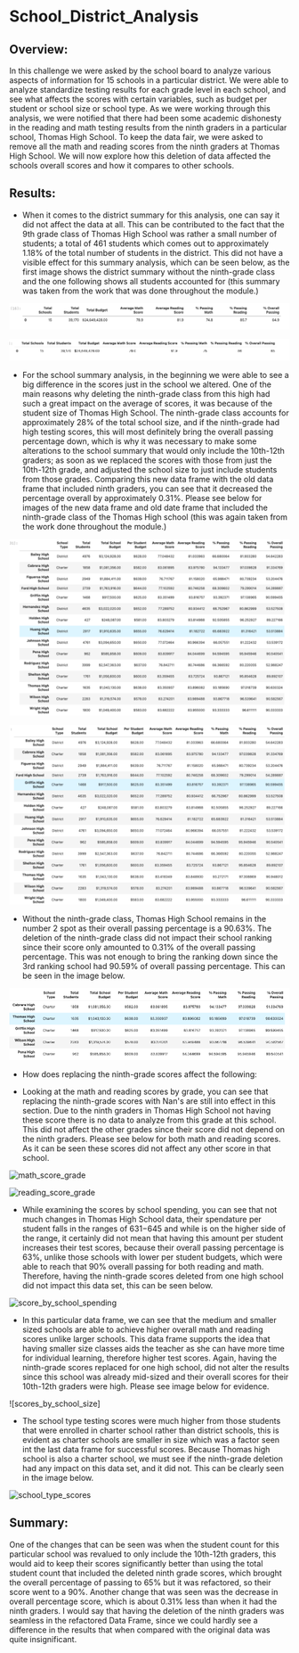 # School_District_Analysis
## Overview:
  In this challenge we were asked by the school board to analyze various aspects of information for 15 schools in a particular district. We were able to analyze standardize testing results for each grade level in each school, and see what affects the scores with certain variables, such as budget per student or school size or school type. As we were working through this analysis, we were notified that there had been some academic dishonesty in the reading and math testing results from the ninth graders in a particular school, Thomas High School. To keep the data fair, we were asked to remove all the math and reading scores from the ninth graders at Thomas High School. We will now explore how this deletion of data affected the schools overall scores and how it compares to other schools.
  
## Results: 

* When it comes to the district summary for this analysis, one can say it did not affect the data at all. This can be contributed to the fact that the 9th grade class of Thomas High School was rather a small number of students; a total of 461 students which comes out to approximately 1.18% of the total number of students in the district. This did not have a visible effect for this summary analysis, which can be seen below, as the first image shows the district summary without the ninth-grade class and the one following shows all students accounted for (this summary was taken from the work that was done throughout the module.)

![new_district_summary](https://github.com/Mparra14/School_District_Analysis/blob/main/District_Analysis/District%20Summary%20(new).png)

![old_district_summary](https://github.com/Mparra14/School_District_Analysis/blob/main/District_Analysis/District%20Summary(old).png)

* For the school summary analysis, in the beginning we were able to see a big difference in the scores just in the school we altered. One of the main reasons why deleting the ninth-grade class from this high had such a great impact on the average of scores, it was because of the student size of Thomas High School. The ninth-grade class accounts for approximately 28% of the total school size, and if the ninth-grade had high testing scores, this will most definitely bring the overall passing percentage down, which is why it was necessary to make some alterations to the school summary that would only include the 10th-12th graders; as soon as we replaced the scores with those from just the 10th-12th grade, and adjusted the school size to just include students from those grades. Comparing this new data frame with the old data frame that included ninth graders, you can see that it decreased the percentage overall by approximately 0.31%. Please see below for images of the new data frame and old date frame that included the ninth-grade class of the Thomas High school (this was again taken from the work done throughout the module.)

![school_summary](https://github.com/Mparra14/School_District_Analysis/blob/main/School_Summary%20(new%201).png)

![old_school_summary](https://github.com/Mparra14/School_District_Analysis/blob/main/School_Summary%20(old).png)

* Without the ninth-grade class, Thomas High School remains in the number 2 spot as their overall passing percentage is a 90.63%. The deletion of the ninth-grade class did not impact their school ranking since their score only amounted to 0.31% of the overall passing percentage. This was not enough to bring the ranking down since the 3rd ranking school had 90.59% of overall passing percentage. This can be seen in the image below. 

![Top_5_schools](https://github.com/Mparra14/School_District_Analysis/blob/main/top_5_schools.png)

* How does replacing the ninth-grade scores affect the following:

* Looking at the math and reading scores by grade, you can see that replacing the ninth-grade scores with Nan's are still into effect in this section. Due to the ninth graders in Thomas High School not having these score there is no data to analyze from this grade at this school. This did not affect the other grades since their score did not depend on the ninth graders. Please see below for both math and reading scores. As it can be seen these scores did not affect any other score in that school. 
  
![math_score_grade]()

![reading_score_grade]()
  
 
* While examining the scores by school spending, you can see that not much changes in Thomas High School data, their spendature per student falls in the ranges of $631-$645 and while is on the higher side of the range, it certainly did not mean that having this amount per student increases their test scores, because their overall passing percentage is 63%, unlike those schools with lower per student budgets, which were able to reach that 90% overall passing for both reading and math. Therefore, having the ninth-grade scores deleted from one high school did not impact this data set, this can be seen below. 
 
 ![score_by_school_spending]()
  
* In this particular data frame, we can see that the medium and smaller sized schools are able to achieve higher overall math and reading scores unlike larger schools. This data frame supports the idea that having smaller size classes aids the teacher as she can have more time for individual learning, therefore higher test scores. Again, having the ninth-grade scores replaced for one high school, did not alter the results since this school was already mid-sized and their overall scores for their 10th-12th graders were high. Please see image below for evidence. 
 
 
 ![scores_by_school_size]
 
* The school type testing scores were much higher from those students that were enrolled in charter school rather than district schools, this is evident as charter schools are smaller in size which was a factor seen int the last data frame for successful scores. Because Thomas high school is also a charter school, we must see if the ninth-grade deletion had any impact on this data set, and it did not. This can be clearly seen in the image below. 

![school_type_scores]()

## Summary: 

One of the changes that can be seen was when the student count for this particular school was revalued to only include the 10th-12th graders, this would aid to keep their scores significantly better than using the total student count that included the deleted ninth grade scores, which brought the overall percentage of passing to 65% but it was refactored, so their score went to a 90%. Another change that was seen was the decrease in overall percentage score, which is about 0.31% less than when it had the ninth graders. I would say that having the deletion of the ninth graders was seamless in the refactored Data Frame, since we could hardly see a difference in the results that when compared with the original data was quite insignificant.

